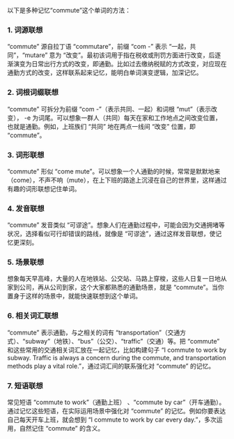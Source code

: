以下是多种记忆“commute”这个单词的方法：
### 1. 词源联想
“commute” 源自拉丁语 “commutare”，前缀 “com -” 表示 “一起，共同”，“mutare” 意为 “改变”。最初该词用于指在税收或刑罚方面进行改变，后逐渐演变为日常出行方式的改变，即通勤。比如过去缴纳税赋的方式改变，对应现在通勤方式的改变，这样联系起来记忆，能明白单词演变逻辑，加深记忆。
### 2. 词根词缀联想
“commute” 可拆分为前缀 “com -”（表示共同、一起）和词根 “mut”（表示改变）， -e 为词尾。可以想象一群人（共同）每天在家和工作地点之间改变位置，也就是通勤。例如，上班族们 “共同” 地在两点一线间 “改变” 位置，即 “commute”。
### 3. 词形联想
“commute” 形似 “come mute”。可以想象一个人通勤的时候，常常是默默地来（come），不声不响（mute），在上下班的路途上沉浸在自己的世界里，这样通过有趣的词形联想记住单词。
### 4. 发音联想
“commute” 发音类似 “可谬途”。想象人们在通勤过程中，可能会因为交通拥堵等状况，选择看似可行却错误的路线，就像是 “可谬途”，通过这样发音联想，使记忆更深刻。
### 5. 场景联想
想象每天早高峰，大量的人在地铁站、公交站、马路上穿梭，这些人日复一日地从家到公司，再从公司到家，这个大家都熟悉的通勤场景，就是 “commute”。当你置身于这样的场景中，就能快速联想到这个单词。
### 6. 相关词汇联想
“commute” 表示通勤，与之相关的词有 “transportation”（交通方式）、“subway”（地铁）、“bus”（公交）、“traffic”（交通）等。把 “commute” 和这些常用的交通相关词汇放在一起记忆，比如构建句子 “I commute to work by subway. Traffic is always a concern during the commute, and transportation methods play a vital role.”，通过词汇间的联系强化对 “commute” 的记忆。
### 7. 短语联想
常见短语 “commute to work”（通勤上班） 、“commute by car”（开车通勤）。通过记忆这些短语，在实际运用场景中强化对 “commute” 的记忆。例如你要表达自己每天开车上班，就会想到 “I commute to work by car every day.”，多次运用，自然记住 “commute” 的含义。 